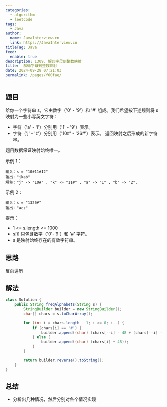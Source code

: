 ```yaml
---
categories: 
  - algorithm
  - leetcode
tags: 
  - Java
author: 
  name: JavaInterview.cn
  link: https://JavaInterview.cn
titleTag: Java
feed: 
  enable: true
description: 1309. 解码字母到整数映射
title:  解码字母到整数映射
date: 2024-09-28 07:21:03
permalink: /pages/f60fae/
---
```


## 题目

给你一个字符串 s，它由数字（'0' - '9'）和 '#' 组成。我们希望按下述规则将 s 映射为一些小写英文字符：

* 字符（'a' - 'i'）分别用（'1' - '9'）表示。
* 字符（'j' - 'z'）分别用（'10#' - '26#'）表示。
返回映射之后形成的新字符串。

题目数据保证映射始终唯一。



示例 1：

    输入：s = "10#11#12"
    输出："jkab"
    解释："j" -> "10#" , "k" -> "11#" , "a" -> "1" , "b" -> "2".
示例 2：

    输入：s = "1326#"
    输出："acz"


提示：

* 1 <= s.length <= 1000
* s[i] 只包含数字（'0'-'9'）和 '#' 字符。
* s 是映射始终存在的有效字符串。

## 思路

反向遍历

## 解法
```java
class Solution {
    public String freqAlphabets(String s) {
        StringBuilder builder = new StringBuilder();
        char[] chars = s.toCharArray();

        for (int i = chars.length - 1; i >= 0; i--) {
            if (chars[i] == '#') {
                builder.append((char) (chars[--i] - 48 + (chars[--i] - 48) * 10 + 96));
            } else {
                builder.append((char) (chars[i] + 48));
            }
        }

        return builder.reverse().toString();
    }
}

```

## 总结

- 分析出几种情况，然后分别对各个情况实现 
